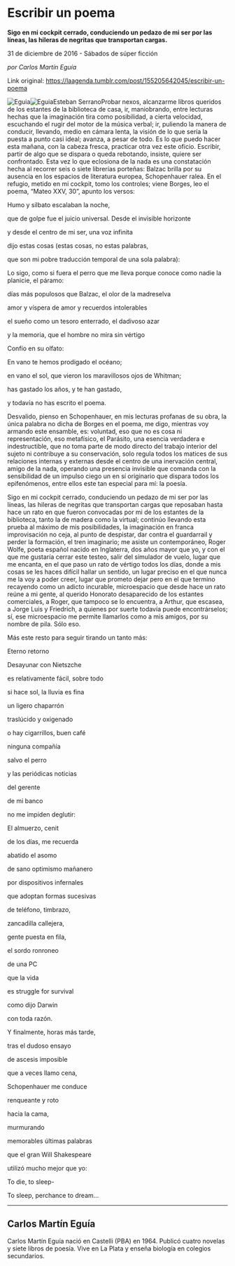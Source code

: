 # Escribir un poema

**Sigo en mi cockpit cerrado, conduciendo un pedazo de mi ser por las líneas, las hileras de negritas que transportan cargas.**

31 de diciembre de 2016 - Sábados de súper ficción

_por Carlos Martín Eguía_

Link original: https://laagenda.tumblr.com/post/155205642045/escribir-un-poema

![Eguia](https://64.media.tumblr.com/2e40a12bdb3c286163b0d483ccd0cf81/tumblr_inline_pk0l73f2qQ1t6q87u_500.jpg)![Eguia](https://64.media.tumblr.com/2e40a12bdb3c286163b0d483ccd0cf81/tumblr_inline_pk0l73f2qQ1t6q87u_500.jpg)Esteban SerranoProbar nexos, alcanzarme libros queridos de los estantes de la biblioteca de casa, ir, maniobrando, entre lecturas hechas que la imaginación tira como posibilidad, a cierta velocidad, escuchando el rugir del motor de la música verbal; ir, puliendo la manera de conducir, llevando, medio en cámara lenta, la visión de lo que sería la puesta a punto casi ideal; avanza, a pesar de todo. Es lo que puedo hacer esta mañana, con la cabeza fresca, practicar otra vez este oficio. Escribir, partir de algo que se dispara o queda rebotando, insiste, quiere ser confrontado. Esta vez lo que eclosiona de la nada es una constatación hecha al recorrer seis o siete librerías porteñas: Balzac brilla por su ausencia en los espacios de literatura europea, Schopenhauer ralea. En el refugio, metido en mi cockpit, tomo los controles; viene Borges, leo el poema, “Mateo XXV, 30”, apunto los versos:

Humo y silbato escalaban la noche,

que de golpe fue el juicio universal. Desde el invisible horizonte

y desde el centro de mi ser, una voz infinita

dijo estas cosas (estas cosas, no estas palabras,

que son mi pobre traducción temporal de una sola palabra): 

Lo sigo, como si fuera el perro que me lleva porque conoce como nadie la planicie, el páramo:

días más populosos que Balzac, el olor de la madreselva

amor y víspera de amor y recuerdos intolerables

el sueño como un tesoro enterrado, el dadivoso azar

y la memoria, que el hombre no mira sin vértigo

Confío en su olfato:

En vano te hemos prodigado el océano;

en vano el sol, que vieron los maravillosos ojos de Whitman;

has gastado los años, y te han gastado,

y todavía no has escrito el poema.

Desvalido, pienso en Schopenhauer, en mis lecturas profanas de su obra, la única palabra no dicha de Borges en el poema, me digo, mientras voy armando este ensamble, es: voluntad, eso que no es cosa ni representación, eso metafísico, el Parásito, una esencia verdadera e indestructible, que no toma parte de modo directo del trabajo interior del sujeto ni contribuye a su conservación, solo regula todos los matices de sus relaciones internas y externas desde el centro de una inervación central, amigo de la nada, operando una presencia invisible que comanda con la sensibilidad de un impulso ciego un en sí originario que dispara todos los epifenómenos, entre ellos este tan especial para mí: la poesía.

Sigo en mi cockpit cerrado, conduciendo un pedazo de mi ser por las líneas, las hileras de negritas que transportan cargas que reposaban hasta hace un rato en que fueron convocadas por mi de los estantes de la biblioteca, tanto la de madera como la virtual; continúo llevando esta prueba al máximo de mis posibilidades, la imaginación en franca improvisación no ceja, al punto de despistar, dar contra el guardarrail y perder la formación, el tren imaginario; me asiste un contemporáneo, Roger Wolfe, poeta español nacido en Inglaterra, dos años mayor que yo, y con el que me gustaría cerrar este testeo, salir del simulador de vuelo, lugar que me encanta, en el que paso un rato de vértigo todos los días, donde a mis cosas se les haces difícil hallar un sentido, un lugar preciso en el que nunca me la voy a poder creer, lugar que prometo dejar pero en el que termino recayendo como un adicto incurable, microespacio que desde hace un rato reúne a mi gente, al querido Honorato desaparecido de los estantes comerciales, a Roger, que tampoco se lo encuentra, a Arthur, que escasea, a Jorge Luis y Friedrich, a quienes por suerte todavía puede encontrárselos; sí, ese microespacio me permite llamarlos como a mis amigos, por su nombre de pila. Sólo eso.

Más este resto para seguir tirando un tanto más: 

Eterno retorno

Desayunar con Nietszche

es relativamente fácil, sobre todo

si hace sol, la lluvia es fina

un ligero chaparrón

traslúcido y oxigenado

o hay cigarrillos, buen café

ninguna compañía

salvo el perro

y las periódicas noticias

del gerente

de mi banco

no me impiden deglutir:

El almuerzo, cenit

de los días, me recuerda

abatido el asomo

de sano optimismo mañanero

por dispositivos infernales

que adoptan formas sucesivas

de teléfono, timbrazo,

zancadilla callejera,

gente puesta en fila,

el sordo ronroneo 

de una PC

que la vida

es struggle for survival

como dijo Darwin

con toda razón.

Y finalmente, horas más tarde,

tras el dudoso ensayo

de ascesis imposible

que a veces llamo cena,

Schopenhauer me conduce

renqueante y roto

hacia la cama,

murmurando 

memorables últimas palabras

que el gran Will Shakespeare

utilizó mucho mejor que yo:

To die, to sleep-

To sleep, perchance to dream…



---

Carlos Martín Eguía
-------------------

Carlos Martín Eguía nació en Castelli (PBA) en 1964. Publicó cuatro novelas y siete libros de poesía. Vive en La Plata y enseña biología en colegios secundarios.

